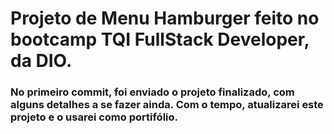 # Projeto de Menu Hamburger feito no bootcamp TQI FullStack Developer, da DIO.

### No primeiro commit, foi enviado o projeto finalizado, com alguns detalhes a se fazer ainda. Com o tempo, atualizarei este projeto e o usarei como portifólio.
